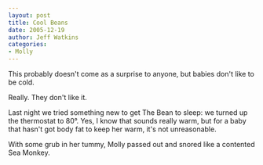 ```yaml
---
layout: post
title: Cool Beans
date: 2005-12-19
author: Jeff Watkins
categories:
- Molly
---
```


This probably doesn't come as a surprise to anyone, but babies don't like to be cold.

Really. They don't like it.

Last night we tried something new to get The Bean to sleep: we turned up the thermostat to 80°. Yes, I know that sounds really warm, but for a baby that hasn't got body fat to keep her warm, it's not unreasonable.

With some grub in her tummy, Molly passed out and snored like a contented Sea Monkey.